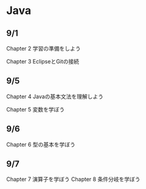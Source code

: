 # Java
## 9/1
 Chapter 2 学習の準備をしよう
 
 Chapter 3 EclipseとGitの接続
 
## 9/5
 Chapter 4 Javaの基本文法を理解しよう

 Chapter 5 変数を学ぼう

## 9/6
 Chapter 6 型の基本を学ぼう

## 9/7
 Chapter 7 演算子を学ぼう
 Chapter 8 条件分岐を学ぼう

